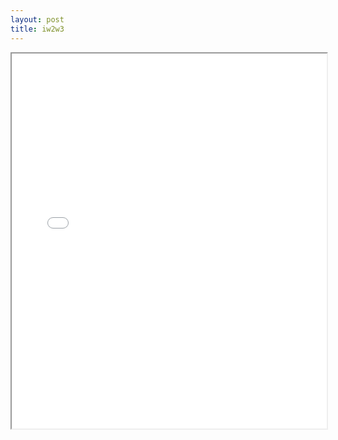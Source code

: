 ```yaml
---
layout: post
title: iw2w3
---
```


<div class="pdf-container">
<iframe src="/ea/assets/pdfs/pubs.n.ins/iw2w3.pdf" height="600" width="100%" allowFullScreen="true"></iframe>
</div>

